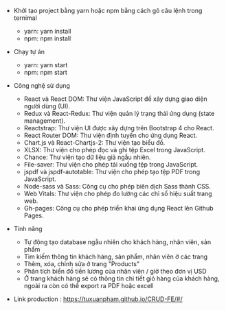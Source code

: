 - Khởi tạo project bằng yarn hoặc npm bằng cách gõ câu lệnh trong ternimal
  + yarn: yarn install
  + npm: npm install

- Chạy tự án
  + yarn: yarn start
  + npm: npm start

- Công nghệ sử dụng
  + React và React DOM: Thư viện JavaScript để xây dựng giao diện người dùng (UI).
  + Redux và React-Redux: Thư viện quản lý trạng thái ứng dụng (state management).
  + Reactstrap: Thư viện UI được xây dựng trên Bootstrap 4 cho React.
  + React Router DOM: Thư viện định tuyến cho ứng dụng React.
  + Chart.js và React-Chartjs-2: Thư viện tạo biểu đồ.
  + XLSX: Thư viện cho phép đọc và ghi tệp Excel trong JavaScript.
  + Chance: Thư viện tạo dữ liệu giả ngẫu nhiên.
  + File-saver: Thư viện cho phép tải xuống tệp trong JavaScript.
  + jspdf và jspdf-autotable: Thư viện cho phép tạo tệp PDF trong JavaScript.
  + Node-sass và Sass: Công cụ cho phép biên dịch Sass thành CSS.
  + Web Vitals: Thư viện cho phép đo lường các chỉ số hiệu suất trang web.
  + Gh-pages: Công cụ cho phép triển khai ứng dụng React lên Github Pages.

- Tính năng 
  + Tự động tạo database ngẫu nhiên cho khách hàng, nhân viên, sản phẩm
  + Tìm kiếm thông tin khách hàng, sản phẩm, nhân viên ở các trang
  + Thêm, xóa, chỉnh sửa ở trang "Products"
  + Phân tích biển đồ tiền lương của nhân viên / giờ theo đơn vị USD
  + Ở trang khách hàng sẽ có thông tin chi tiết giỏ hàng của khách hàng, ngoài ra còn có thể export  ra PDF hoặc excell

- Link production : https://tuxuanpham.github.io/CRUD-FE/#/